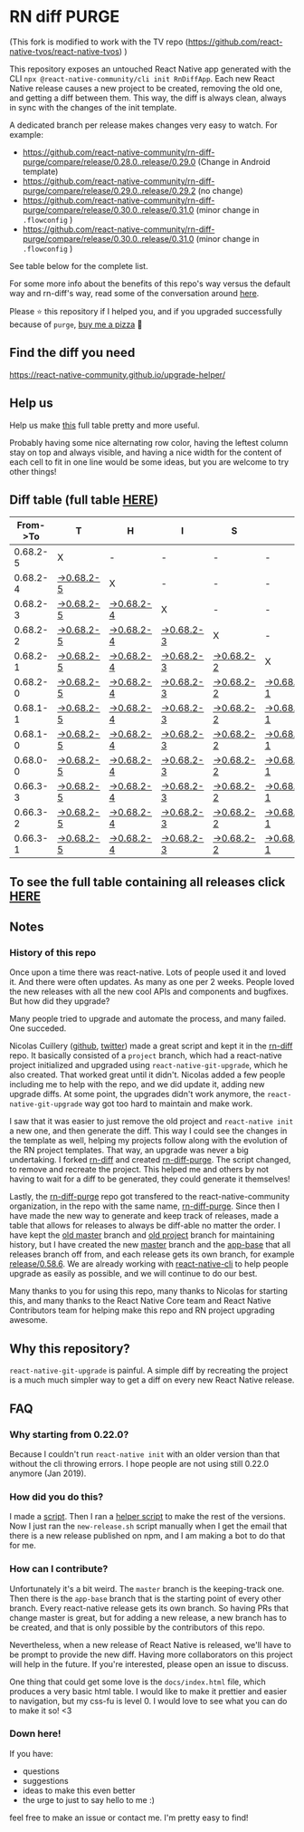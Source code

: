 # RN diff PURGE

(This fork is modified to work with the TV repo (https://github.com/react-native-tvos/react-native-tvos) )

This repository exposes an untouched React Native app generated with the CLI
`npx @react-native-community/cli init RnDiffApp`. Each new React Native release causes a new project to be created, removing the old one, and getting a diff between them. This way, the diff is always clean, always in sync with the changes of the init template.

A dedicated branch per release makes changes very easy
to watch. For example:

* https://github.com/react-native-community/rn-diff-purge/compare/release/0.28.0..release/0.29.0
(Change in Android template)
* https://github.com/react-native-community/rn-diff-purge/compare/release/0.29.0..release/0.29.2
(no change)
* https://github.com/react-native-community/rn-diff-purge/compare/release/0.30.0..release/0.31.0
(minor change in `.flowconfig` )
* https://github.com/react-native-community/rn-diff-purge/compare/release/0.30.0..release/0.31.0
(minor change in `.flowconfig` )

See table below for the complete list.

For some more info about the benefits of this repo's way versus the default way and rn-diff's way, read some of the conversation around [here](https://github.com/react-native-community/discussions-and-proposals/issues/68#issuecomment-452227478).

Please :star: this repository if I helped you, and if you upgraded successfully because of `purge`, [buy me a pizza](https://www.buymeacoffee.com/pvinis) :pizza:

## Find the diff you need
https://react-native-community.github.io/upgrade-helper/

## Help us
Help us make [this](https://react-native-community.github.io/rn-diff-purge) full table pretty and more useful.

Probably having some nice alternating row color, having the leftest column stay on top and always visible, and having a nice width for the content of each cell to fit in one line would be some ideas, but you are welcome to try other things!

## Diff table (full table [HERE](https://react-native-community.github.io/rn-diff-purge/))

| From->To | T                                                                                                              | H                                                                                                              | I                                                                                                              | S                                                                                                              |                                                                                                                | I                                                                                                              | S                                                                                                              |                                                                                                                | C                                                                                                              | O                                                                                                              | O                                                                                                              | L   |
| -------- | -------------------------------------------------------------------------------------------------------------- | -------------------------------------------------------------------------------------------------------------- | -------------------------------------------------------------------------------------------------------------- | -------------------------------------------------------------------------------------------------------------- | -------------------------------------------------------------------------------------------------------------- | -------------------------------------------------------------------------------------------------------------- | -------------------------------------------------------------------------------------------------------------- | -------------------------------------------------------------------------------------------------------------- | -------------------------------------------------------------------------------------------------------------- | -------------------------------------------------------------------------------------------------------------- | -------------------------------------------------------------------------------------------------------------- | --- |
| 0.68.2-5 | X                                                                                                              | -                                                                                                              | -                                                                                                              | -                                                                                                              | -                                                                                                              | -                                                                                                              | -                                                                                                              | -                                                                                                              | -                                                                                                              | -                                                                                                              | -                                                                                                              | -   |
| 0.68.2-4 | [->0.68.2-5](https://github.com/react-native-tvos/rn-diff-purge-tv/compare/release/0.68.2-4..release/0.68.2-5) | X                                                                                                              | -                                                                                                              | -                                                                                                              | -                                                                                                              | -                                                                                                              | -                                                                                                              | -                                                                                                              | -                                                                                                              | -                                                                                                              | -                                                                                                              | -   |
| 0.68.2-3 | [->0.68.2-5](https://github.com/react-native-tvos/rn-diff-purge-tv/compare/release/0.68.2-3..release/0.68.2-5) | [->0.68.2-4](https://github.com/react-native-tvos/rn-diff-purge-tv/compare/release/0.68.2-3..release/0.68.2-4) | X                                                                                                              | -                                                                                                              | -                                                                                                              | -                                                                                                              | -                                                                                                              | -                                                                                                              | -                                                                                                              | -                                                                                                              | -                                                                                                              | -   |
| 0.68.2-2 | [->0.68.2-5](https://github.com/react-native-tvos/rn-diff-purge-tv/compare/release/0.68.2-2..release/0.68.2-5) | [->0.68.2-4](https://github.com/react-native-tvos/rn-diff-purge-tv/compare/release/0.68.2-2..release/0.68.2-4) | [->0.68.2-3](https://github.com/react-native-tvos/rn-diff-purge-tv/compare/release/0.68.2-2..release/0.68.2-3) | X                                                                                                              | -                                                                                                              | -                                                                                                              | -                                                                                                              | -                                                                                                              | -                                                                                                              | -                                                                                                              | -                                                                                                              | -   |
| 0.68.2-1 | [->0.68.2-5](https://github.com/react-native-tvos/rn-diff-purge-tv/compare/release/0.68.2-1..release/0.68.2-5) | [->0.68.2-4](https://github.com/react-native-tvos/rn-diff-purge-tv/compare/release/0.68.2-1..release/0.68.2-4) | [->0.68.2-3](https://github.com/react-native-tvos/rn-diff-purge-tv/compare/release/0.68.2-1..release/0.68.2-3) | [->0.68.2-2](https://github.com/react-native-tvos/rn-diff-purge-tv/compare/release/0.68.2-1..release/0.68.2-2) | X                                                                                                              | -                                                                                                              | -                                                                                                              | -                                                                                                              | -                                                                                                              | -                                                                                                              | -                                                                                                              | -   |
| 0.68.2-0 | [->0.68.2-5](https://github.com/react-native-tvos/rn-diff-purge-tv/compare/release/0.68.2-0..release/0.68.2-5) | [->0.68.2-4](https://github.com/react-native-tvos/rn-diff-purge-tv/compare/release/0.68.2-0..release/0.68.2-4) | [->0.68.2-3](https://github.com/react-native-tvos/rn-diff-purge-tv/compare/release/0.68.2-0..release/0.68.2-3) | [->0.68.2-2](https://github.com/react-native-tvos/rn-diff-purge-tv/compare/release/0.68.2-0..release/0.68.2-2) | [->0.68.2-1](https://github.com/react-native-tvos/rn-diff-purge-tv/compare/release/0.68.2-0..release/0.68.2-1) | X                                                                                                              | -                                                                                                              | -                                                                                                              | -                                                                                                              | -                                                                                                              | -                                                                                                              | -   |
| 0.68.1-1 | [->0.68.2-5](https://github.com/react-native-tvos/rn-diff-purge-tv/compare/release/0.68.1-1..release/0.68.2-5) | [->0.68.2-4](https://github.com/react-native-tvos/rn-diff-purge-tv/compare/release/0.68.1-1..release/0.68.2-4) | [->0.68.2-3](https://github.com/react-native-tvos/rn-diff-purge-tv/compare/release/0.68.1-1..release/0.68.2-3) | [->0.68.2-2](https://github.com/react-native-tvos/rn-diff-purge-tv/compare/release/0.68.1-1..release/0.68.2-2) | [->0.68.2-1](https://github.com/react-native-tvos/rn-diff-purge-tv/compare/release/0.68.1-1..release/0.68.2-1) | [->0.68.2-0](https://github.com/react-native-tvos/rn-diff-purge-tv/compare/release/0.68.1-1..release/0.68.2-0) | X                                                                                                              | -                                                                                                              | -                                                                                                              | -                                                                                                              | -                                                                                                              | -   |
| 0.68.1-0 | [->0.68.2-5](https://github.com/react-native-tvos/rn-diff-purge-tv/compare/release/0.68.1-0..release/0.68.2-5) | [->0.68.2-4](https://github.com/react-native-tvos/rn-diff-purge-tv/compare/release/0.68.1-0..release/0.68.2-4) | [->0.68.2-3](https://github.com/react-native-tvos/rn-diff-purge-tv/compare/release/0.68.1-0..release/0.68.2-3) | [->0.68.2-2](https://github.com/react-native-tvos/rn-diff-purge-tv/compare/release/0.68.1-0..release/0.68.2-2) | [->0.68.2-1](https://github.com/react-native-tvos/rn-diff-purge-tv/compare/release/0.68.1-0..release/0.68.2-1) | [->0.68.2-0](https://github.com/react-native-tvos/rn-diff-purge-tv/compare/release/0.68.1-0..release/0.68.2-0) | [->0.68.1-1](https://github.com/react-native-tvos/rn-diff-purge-tv/compare/release/0.68.1-0..release/0.68.1-1) | X                                                                                                              | -                                                                                                              | -                                                                                                              | -                                                                                                              | -   |
| 0.68.0-0 | [->0.68.2-5](https://github.com/react-native-tvos/rn-diff-purge-tv/compare/release/0.68.0-0..release/0.68.2-5) | [->0.68.2-4](https://github.com/react-native-tvos/rn-diff-purge-tv/compare/release/0.68.0-0..release/0.68.2-4) | [->0.68.2-3](https://github.com/react-native-tvos/rn-diff-purge-tv/compare/release/0.68.0-0..release/0.68.2-3) | [->0.68.2-2](https://github.com/react-native-tvos/rn-diff-purge-tv/compare/release/0.68.0-0..release/0.68.2-2) | [->0.68.2-1](https://github.com/react-native-tvos/rn-diff-purge-tv/compare/release/0.68.0-0..release/0.68.2-1) | [->0.68.2-0](https://github.com/react-native-tvos/rn-diff-purge-tv/compare/release/0.68.0-0..release/0.68.2-0) | [->0.68.1-1](https://github.com/react-native-tvos/rn-diff-purge-tv/compare/release/0.68.0-0..release/0.68.1-1) | [->0.68.1-0](https://github.com/react-native-tvos/rn-diff-purge-tv/compare/release/0.68.0-0..release/0.68.1-0) | X                                                                                                              | -                                                                                                              | -                                                                                                              | -   |
| 0.66.3-3 | [->0.68.2-5](https://github.com/react-native-tvos/rn-diff-purge-tv/compare/release/0.66.3-3..release/0.68.2-5) | [->0.68.2-4](https://github.com/react-native-tvos/rn-diff-purge-tv/compare/release/0.66.3-3..release/0.68.2-4) | [->0.68.2-3](https://github.com/react-native-tvos/rn-diff-purge-tv/compare/release/0.66.3-3..release/0.68.2-3) | [->0.68.2-2](https://github.com/react-native-tvos/rn-diff-purge-tv/compare/release/0.66.3-3..release/0.68.2-2) | [->0.68.2-1](https://github.com/react-native-tvos/rn-diff-purge-tv/compare/release/0.66.3-3..release/0.68.2-1) | [->0.68.2-0](https://github.com/react-native-tvos/rn-diff-purge-tv/compare/release/0.66.3-3..release/0.68.2-0) | [->0.68.1-1](https://github.com/react-native-tvos/rn-diff-purge-tv/compare/release/0.66.3-3..release/0.68.1-1) | [->0.68.1-0](https://github.com/react-native-tvos/rn-diff-purge-tv/compare/release/0.66.3-3..release/0.68.1-0) | [->0.68.0-0](https://github.com/react-native-tvos/rn-diff-purge-tv/compare/release/0.66.3-3..release/0.68.0-0) | X                                                                                                              | -                                                                                                              | -   |
| 0.66.3-2 | [->0.68.2-5](https://github.com/react-native-tvos/rn-diff-purge-tv/compare/release/0.66.3-2..release/0.68.2-5) | [->0.68.2-4](https://github.com/react-native-tvos/rn-diff-purge-tv/compare/release/0.66.3-2..release/0.68.2-4) | [->0.68.2-3](https://github.com/react-native-tvos/rn-diff-purge-tv/compare/release/0.66.3-2..release/0.68.2-3) | [->0.68.2-2](https://github.com/react-native-tvos/rn-diff-purge-tv/compare/release/0.66.3-2..release/0.68.2-2) | [->0.68.2-1](https://github.com/react-native-tvos/rn-diff-purge-tv/compare/release/0.66.3-2..release/0.68.2-1) | [->0.68.2-0](https://github.com/react-native-tvos/rn-diff-purge-tv/compare/release/0.66.3-2..release/0.68.2-0) | [->0.68.1-1](https://github.com/react-native-tvos/rn-diff-purge-tv/compare/release/0.66.3-2..release/0.68.1-1) | [->0.68.1-0](https://github.com/react-native-tvos/rn-diff-purge-tv/compare/release/0.66.3-2..release/0.68.1-0) | [->0.68.0-0](https://github.com/react-native-tvos/rn-diff-purge-tv/compare/release/0.66.3-2..release/0.68.0-0) | [->0.66.3-3](https://github.com/react-native-tvos/rn-diff-purge-tv/compare/release/0.66.3-2..release/0.66.3-3) | X                                                                                                              | -   |
| 0.66.3-1 | [->0.68.2-5](https://github.com/react-native-tvos/rn-diff-purge-tv/compare/release/0.66.3-1..release/0.68.2-5) | [->0.68.2-4](https://github.com/react-native-tvos/rn-diff-purge-tv/compare/release/0.66.3-1..release/0.68.2-4) | [->0.68.2-3](https://github.com/react-native-tvos/rn-diff-purge-tv/compare/release/0.66.3-1..release/0.68.2-3) | [->0.68.2-2](https://github.com/react-native-tvos/rn-diff-purge-tv/compare/release/0.66.3-1..release/0.68.2-2) | [->0.68.2-1](https://github.com/react-native-tvos/rn-diff-purge-tv/compare/release/0.66.3-1..release/0.68.2-1) | [->0.68.2-0](https://github.com/react-native-tvos/rn-diff-purge-tv/compare/release/0.66.3-1..release/0.68.2-0) | [->0.68.1-1](https://github.com/react-native-tvos/rn-diff-purge-tv/compare/release/0.66.3-1..release/0.68.1-1) | [->0.68.1-0](https://github.com/react-native-tvos/rn-diff-purge-tv/compare/release/0.66.3-1..release/0.68.1-0) | [->0.68.0-0](https://github.com/react-native-tvos/rn-diff-purge-tv/compare/release/0.66.3-1..release/0.68.0-0) | [->0.66.3-3](https://github.com/react-native-tvos/rn-diff-purge-tv/compare/release/0.66.3-1..release/0.66.3-3) | [->0.66.3-2](https://github.com/react-native-tvos/rn-diff-purge-tv/compare/release/0.66.3-1..release/0.66.3-2) | X   |

## To see the full table containing all releases click [HERE](https://react-native-community.github.io/rn-diff-purge/)

## Notes

### History of this repo

Once upon a time there was react-native. Lots of people used it and loved it. And there were often updates. As many as one per 2 weeks. People loved the new releases with all the new cool APIs and components and bugfixes. But how did they upgrade?

Many people tried to upgrade and automate the process, and many failed. One succeded.

Nicolas Cuillery ([github](https://github.com/ncuillery), [twitter](https://twitter.com/ncuillery)) made a great script and kept it in the [rn-diff](https://github.com/ncuillery/rn-diff) repo. It basically consisted of a `project` branch, which had a react-native project initialized and upgraded using `react-native-git-upgrade`, which he also created. That worked great until it didn't. Nicolas added a few people including me to help with the repo, and we did update it, adding new upgrade diffs. At some point, the upgrades didn't work anymore, the `react-native-git-upgrade` way got too hard to maintain and make work.

I saw that it was easier to just remove the old project and `react-native init` a new one, and then generate the diff. This way I could see the changes in the template as well, helping my projects follow along with the evolution of the RN project templates. That way, an upgrade was never a big undertaking. I forked [rn-diff](https://github.com/ncuillery/rn-diff) and created [rn-diff-purge](https://github.com/react-native-community/rn-diff-purge). The script changed, to remove and recreate the project. This helped me and others by not having to wait for a diff to be generated, they could generate it themselves!

Lastly, the [rn-diff-purge](https://github.com/react-native-community/rn-diff-purge) repo got transfered to the react-native-community organization, in the repo with the same name, [rn-diff-purge](https://github.com/react-native-community/rn-diff-purge). Since then I have made the new way to generate and keep track of releases, made a table that allows for releases to always be diff-able no matter the order. I have kept the [old master](https://github.com/react-native-community/rn-diff-purge/tree/old/master) branch and [old project](https://github.com/react-native-community/rn-diff-purge/tree/old/project) branch for maintaining history, but I have created the new [master](https://github.com/react-native-community/rn-diff-purge/tree/master) branch and the [app-base](https://github.com/react-native-community/rn-diff-purge/tree/app-base) that all releases branch off from, and each release gets its own branch, for example [release/0.58.6](https://github.com/react-native-community/rn-diff-purge/tree/release/0.58.6). We are already working with [react-native-cli](https://github.com/react-native-community/react-native-cli) to help people upgrade as easily as possible, and we will continue to do our best.

Many thanks to you for using this repo, many thanks to Nicolas for starting this, and many thanks to the React Native Core team and React Native Contributors team for helping make this repo and RN project upgrading awesome.

## Why this repository?
`react-native-git-upgrade` is painful. A simple diff by recreating the project is a much much simpler way to get a diff on every new React Native release.

## FAQ

### Why starting from 0.22.0?

Because I couldn't run `react-native init` with an older version than that without the cli throwing errors. I hope people are not using still 0.22.0 anymore (Jan 2019).

### How did you do this?

I made a [script](https://github.com/react-native-community/rn-diff-purge/blob/master/new-release.sh). Then I ran a [helper script](https://github.com/react-native-community/rn-diff-purge/blob/master/new-release.sh) to make the rest of the versions.
Now I just ran the `new-release.sh` script manually when I get the email that there is a new release published on npm, and I am making a bot to do that for me.

### How can I contribute?

Unfortunately it's a bit weird. The `master` branch is the keeping-track one. Then there is the `app-base` branch that is the starting point of every other branch. Every react-native release gets its own branch. So having PRs that change master is great, but for adding a new release, a new branch has to be created, and that is only possible by the contributors of this repo.

Nevertheless, when a new release of React Native is released, we'll have to be prompt to provide
the new diff. Having more collaborators on this project will help in the future. If you're interested, please open an issue to discuss.

One thing that could get some love is the `docs/index.html` file, which produces a very basic html table. I would like to make it prettier and easier to navigation, but my css-fu is level 0. I would love to see what you can do to make it so! <3

### Down here!

If you have:
- questions
- suggestions
- ideas to make this even better
- the urge to just to say hello to me :)

feel free to make an issue or contact me. I'm pretty easy to find!
